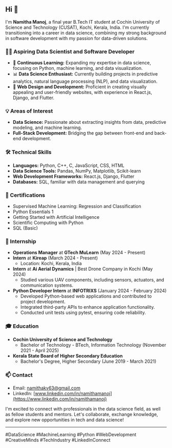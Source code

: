 ## Hi 👋

I'm **Namitha Manoj**, a final year B.Tech IT student at Cochin University of Science and Technology (CUSAT), Kochi, Kerala, India. I'm currently transitioning into a career in data science, combining my strong background in software development with my passion for data-driven solutions.

### 👩‍💻 Aspiring Data Scientist and Software Developer

- 🌱 **Continuous Learning:** Expanding my expertise in data science, focusing on Python, machine learning, and data visualization.
- 📊 **Data Science Enthusiast:** Currently building projects in predictive analytics, natural language processing (NLP), and data visualization.
- 🎨 **Web Design and Development:** Proficient in creating visually appealing and user-friendly websites, with experience in React.js, Django, and Flutter.

### 💡 Areas of Interest

- **Data Science:** Passionate about extracting insights from data, predictive modeling, and machine learning.
- **Full-Stack Development:** Bridging the gap between front-end and back-end development.

### 🛠️ Technical Skills

- **Languages:** Python, C++, C, JavaScript, CSS, HTML
- **Data Science Tools:** Pandas, NumPy, Matplotlib, Scikit-learn
- **Web Development Frameworks:** React.js, Django, Flutter
- **Databases:** SQL, familiar with data management and querying

### 📜 Certifications

- Supervised Machine Learning: Regression and Classification
- Python Essentials 1
- Getting Started with Artificial Intelligence
- Scientific Computing with Python
- SQL (Basic)

### 💼 Internship

- **Operations Manager** at **GTech MuLearn** (May 2024 - Present)
- **Intern** at **Kireap** (March 2024 - Present)
  - Location: Kochi, Kerala, India
- **Intern** at **Ai Aerial Dynamics** | Best Drone Company in Kochi (May 2024)
  - Studied various UAV components, including sensors, actuators, and communication systems.
- **Python Developer Intern** at **INFOTRIXS** (January 2024 - February 2024)
  - Developed Python-based web applications and contributed to project development.
  - Integrated third-party APIs to enhance application functionality.
  - Conducted unit tests using pytest, ensuring code reliability.

### 🎓 Education

- **Cochin University of Science and Technology**
  - Bachelor of Technology - BTech, Information Technology (November 2021 - April 2025)
- **Kerala State Board of Higher Secondary Education**
  - Bachelor's Degree, Higher Secondary (June 2019 - March 2021)

### 📫 Contact

- Email: [namithakv63@gmail.com](mailto:namithakv63@gmail.com)
- LinkedIn: [www.linkedin.com/in/namithamanoj](https://www.linkedin.com/in/namithamanoj)

I'm excited to connect with professionals in the data science field, as well as fellow students and mentors. Let's collaborate, exchange knowledge, and explore new opportunities in tech and data science!

---

#DataScience #MachineLearning #Python #WebDevelopment #CreativeMinds #TechIndustry #LinkedInConnect

